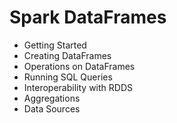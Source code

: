# Spark DataFrames

* Getting Started
* Creating DataFrames
* Operations on DataFrames
* Running SQL Queries
* Interoperability with RDDS
* Aggregations
* Data Sources

